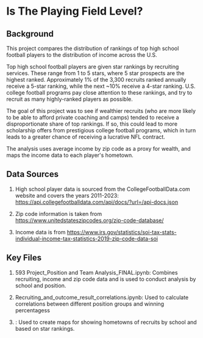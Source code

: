 # Is The Playing Field Level?

## Background

This project compares the distribution of rankings of top high school football players to the distribution of income across the U.S.

Top high school football players are given star rankings by recruiting services.  These range from 1 to 5 stars, where 5 star prospects are the highest ranked.  Approximately 1% of the 3,300 recruits ranked annually receive a 5-star ranking, while the next ~10% receive a 4-star ranking.  U.S. college football programs pay close attention to these rankings, and try to recruit as many highly-ranked players as possible.

The goal of this project was to see if wealthier recruits (who are more likely to be able to afford private coaching and camps) tended to receive a disproportionate share of top rankings.  If so, this could lead to more scholarship offers from prestigious college football programs, which in turn leads to a greater chance of receiving a lucrative NFL contract.

The analysis uses average income by zip code as a proxy for wealth, and maps the income data to each player's hometown.  

## Data Sources

1.  High school player data is sourced from the CollegeFootballData.com website and covers the years 2011-2023:
https://api.collegefootballdata.com/api/docs/?url=/api-docs.json

2.  Zip code information is taken from https://www.unitedstateszipcodes.org/zip-code-database/

3.  Income data is from https://www.irs.gov/statistics/soi-tax-stats-individual-income-tax-statistics-2019-zip-code-data-soi

## Key Files

1.  593 Project_Position and Team Analysis_FINAL.ipynb: Combines recruiting, income and zip code data and is used to conduct analysis by school and position.

2.  Recruiting_and_outcome_result_correlations.ipynb: Used to calculate correlations between different position groups and winning percentagess

3.  :  Used to create maps for showing hometowns of recruits by school and based on star rankings.
